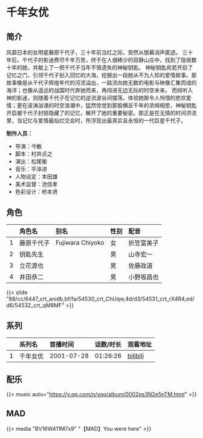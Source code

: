 # 千年女优


## 简介

风靡日本的女明星藤原千代子，三十年前当红之际，突然从银幕消声匿迹。
三十年后，千代子的影迷费尽千辛万苦，终于在人烟稀少的寂静山庄中，找到了隐居数十年的她，并献上了一把千代子当年不慎遗失的神秘钥匙。
神秘钥匙宛若开启了记忆之门，引领千代子划入回忆的大海，挖掘出一段她从不为人知的爱情故事。那故事像是从千代子辉煌年代的河流溢出，一路流向她无数的电影与映像汇集而成的海洋；也像从遥远的战国时代奔驰而来，再闯进无边无际的时空未来。
而倾听入神的影迷，则随着千代子在记忆的逆流波谷间摆荡，体验她那令人怜惜的悲欢爱情；更在波涛汹涌的时空浪潮中，猛然惊觉到那股横亘千年的浓绵相思，神秘钥匙开启被千代子封锁隐藏了的记忆，解开了她的重要秘密。那正是在无情的时间洪流里，当记忆与爱情最灿烂交会时，所浮现出最真实且永恒的一代巨星千代子。


**制作人员：**
- 导演：今敏
- 脚本：村井贞之
- 演出：松尾衡
- 音乐：平泽进
- 人物设定：本田雄
- 美术监督：池信孝
- 色彩设计：桥本贤

## 角色

|     |   角色名   |   别名  | 性别 |  配音  |
|:--- |:------  |:----      |:---  |:--   |
| 1 | 藤原千代子 | Fujiwara Chiyoko | 女 | 折笠富美子 |
| 2 | 钥匙先生 |  | 男 | 山寺宏一 |
| 3 | 立花源也 |  | 男 | 佐藤政道 |
| 4 | 井田恭二 |  | 男 | 小野坂昌也 |

{{< slide "88/cc/6447_crt_anidb,bf/fa/54530_crt_ChUqw,4d/d3/54531_crt_rX4R4,ed/d6/54532_crt_qM8MF" >}}

## 系列

|     | 系列名  | 首播时间       | 话数/时长    | 观看地址                                                      |
|:----|:-----|:-----------|:---------|:----------------------------------------------------------|
| 1   | 千年女优 | 2001-07-28 | 01:26:26 | [bilibili](https://www.bilibili.com/bangumi/play/ep93081) |

## 配乐

{{< music auto="https://y.qq.com/n/yqq/album/0002ps3N2e5nTM.html" >}}

## MAD

{{< media  "BV16W411M7x9"
"【MAD】You were here"  >}}
        

